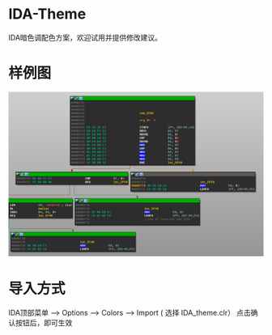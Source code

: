 # IDA-Theme

IDA暗色调配色方案，欢迎试用并提供修改建议。

# 样例图
![](IDA_clr_picture.jpg)

# 导入方式

IDA顶部菜单 --> Options --> Colors --> Import ( 选择 IDA_theme.clr）
点击确认按钮后，即可生效
